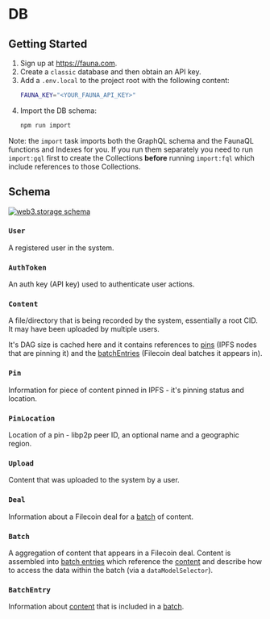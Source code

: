 # DB

## Getting Started

1. Sign up at https://fauna.com.
2. Create a `classic` database and then obtain an API key.
3. Add a `.env.local` to the project root with the following content:
    ```sh
    FAUNA_KEY="<YOUR_FAUNA_API_KEY>"
    ```
4. Import the DB schema:
    ```sh
    npm run import
    ```

Note: the `import` task imports both the GraphQL schema and the FaunaQL functions and Indexes for you. If you run them separately you need to run `import:gql` first to create the Collections **before** running `import:fql` which include references to those Collections.

## Schema

[![web3.storage schema](https://user-images.githubusercontent.com/152863/125276207-dc959980-e307-11eb-99fb-3f0c81d61b8f.jpg)](https://user-images.githubusercontent.com/152863/125276207-dc959980-e307-11eb-99fb-3f0c81d61b8f.jpg)

### `User`

A registered user in the system.

### `AuthToken`

An auth key (API key) used to authenticate user actions.

### `Content`

A file/directory that is being recorded by the system, essentially a root CID. It may have been uploaded by multiple users.

It's DAG size is cached here and it contains references to [pins](#pin) (IPFS nodes that are pinning it) and the [batchEntries](#batchentry) (Filecoin deal batches it appears in).

### `Pin`

Information for piece of content pinned in IPFS - it's pinning status and location.

### `PinLocation`

Location of a pin - libp2p peer ID, an optional name and a geographic region.

### `Upload`

Content that was uploaded to the system by a user.

### `Deal`

Information about a Filecoin deal for a [batch](#batch) of content.

### `Batch`

A aggregation of content that appears in a Filecoin deal. Content is assembled into [batch entries](#batchentry) which reference the [content](#content) and describe how to access the data within the batch (via a `dataModelSelector`).

### `BatchEntry`

Information about [content](#content) that is included in a [batch](#batch). 

